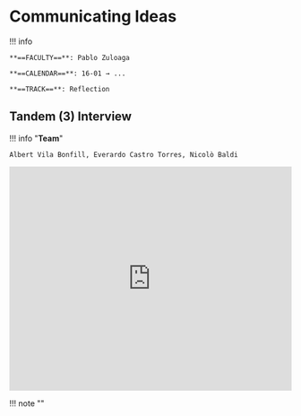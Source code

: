 # Communicating Ideas

!!! info 
    
    **==FACULTY==**: Pablo Zuloaga    

    **==CALENDAR==**: 16-01 → ...

    **==TRACK==**: Reflection

<div style="clear:both;"></div>

## Tandem (3) Interview

!!! info "**Team**"

    Albert Vila Bonfill, Everardo Castro Torres, Nicolò Baldi

<iframe 
    width="100%" 
    height="400" 
    src="https://www.youtube.com/embed/uJcjDwr-P6c?si=E9n77YbCukScl7wv" 
    title="YouTube video player" 
    frameborder="0" 
    allow="accelerometer; autoplay; clipboard-write; encrypted-media; gyroscope; picture-in-picture; web-share" allowfullscreen>
</iframe>

!!! note ""

